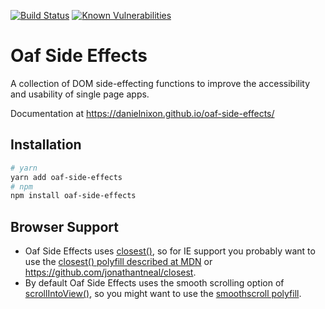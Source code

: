 [![Build Status](https://travis-ci.org/danielnixon/oaf-side-effects.svg?branch=master)](https://travis-ci.org/danielnixon/oaf-side-effects)
[![Known Vulnerabilities](https://snyk.io/test/github/danielnixon/oaf-side-effects/badge.svg?targetFile=package.json)](https://snyk.io/test/github/danielnixon/oaf-side-effects?targetFile=package.json)

# Oaf Side Effects

A collection of DOM side-effecting functions to improve the accessibility and usability of single page apps.

Documentation at https://danielnixon.github.io/oaf-side-effects/

## Installation

```sh
# yarn
yarn add oaf-side-effects
# npm
npm install oaf-side-effects
```

## Browser Support

* Oaf Side Effects uses [closest()](https://developer.mozilla.org/en-US/docs/Web/API/Element/closest), so for IE support you probably want to use the [closest() polyfill described at MDN](https://developer.mozilla.org/en-US/docs/Web/API/Element/closest#Polyfill) or https://github.com/jonathantneal/closest.
* By default Oaf Side Effects uses the smooth scrolling option of [scrollIntoView()](https://developer.mozilla.org/en-US/docs/Web/API/Element/scrollIntoView), so you might want to use the [smoothscroll polyfill](http://iamdustan.com/smoothscroll/).
